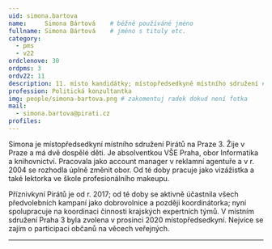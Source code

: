 ```yaml
---
uid: simona.bartova
name:     Simona Bártová  	# běžně používáné jméno
fullname: Simona Bártová  	# jméno s tituly etc.
category:
  - pms
  - v22
ordclenove: 30
ordpms: 3
ordv22: 11
description: 11. místo kandidátky; místopředsedkyně místního sdružení # zobrazuje se v lide
profession: Politická konzultantka
img: people/simona-bartova.png # zakomentuj radek dokud není fotka
mail:
  - simona.bartova@pirati.cz
profiles:
---
```


Simona je místopředsedkyní místního sdružení Pirátů na Praze 3. Žije v Praze a má dvě dospělé děti. Je absolventkou VŠE Praha, obor Informatika a knihovnictví. Pracovala jako account manager v reklamní agentuře a v r. 2004 se rozhodla úplně změnit obor. Od té doby pracuje jako vizážistka a také lektorka ve škole profesionálního makeupu.

Příznivkyní Pirátů je od r. 2017; od té doby se aktivně účastnila všech předvolebních kampaní jako dobrovolnice a později koordinátorka; nyní spolupracuje na koordinaci činnosti krajských expertních týmů. V místním sdružení Praha 3 byla zvolena v prosinci 2020 místopředsedkyní. Nejvíce se zajím o participaci občanů na věcech veřejných.

---
